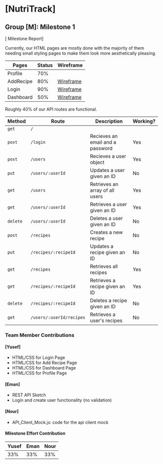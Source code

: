 # [NutriTrack]
## Group [M]: Milestone 1


[ Milestone Report]

Currently, our HTML pages are mostly done with the majority of them needing small styling pages to make them look more 
aesthetically pleasing.

Pages | Status | Wireframe
------|--------|---------
Profile | 70% | |
AddRecipe | 80% | [Wireframe](https://github.ncsu.edu/engr-csc342/csc342-2024Spring-GroupM/tree/main/Proposal/Wireframes) |
Login | 90% | [Wireframe](https://github.ncsu.edu/engr-csc342/csc342-2024Spring-GroupM/tree/main/Proposal/Wireframes) |
Dashboard | 50% | [Wireframe](https://github.ncsu.edu/engr-csc342/csc342-2024Spring-GroupM/tree/main/Proposal/Wireframes) |

Roughly 40% of our API routes are functional.

Method | Route | Description | Working?
-------|-------|-------------|---------
|`get`|`/`|||
|`post`|`/login`|Recieves an email and a password|Yes|
|`post`|`/users`|Recieves a user object|Yes|
|`put`|`/users/:userId`|Updates a user given an ID|No|
|`get`|`/users`|Retrieves an array of all users|Yes|
|`get`|`/users/:userId`|Retrieves a user given an ID|Yes|
|`delete`|`/users/:userId`|Deletes a user given an ID|No|
|`post`|`/recipes`|Creates a new recipe|No|
|`put`|`/recipes/:recipeId`|Updates a recipe given an ID|No|
|`get`|`/recipes`|Retrieves all recipes|Yes|
|`get`|`/recipes/:recipeId`|Retrieves a recipe given an ID|Yes|
|`delete`|`/recipes/:recipeId`|Deletes a recipe given an ID|No|
|`get`|`/users/:userId/recipes`|Retrieves a user's recipes|No|


### Team Member Contributions

#### [Yusef]

* HTML/CSS for Login Page
* HTML/CSS for Add Recipe Page
* HTML/CSS for Dashboard Page 
* HTML/CSS for Profile Page

#### [Eman]

* REST API Sketch
* Login and create user functionality (no validation)

#### [Nour]

* API_Client_Mock.js: code for the api client mock  


#### Milestone Effort Contribution

Yusef | Eman | Nour
------------- | ------------- | -------------
33%            | 33%            | 33%
